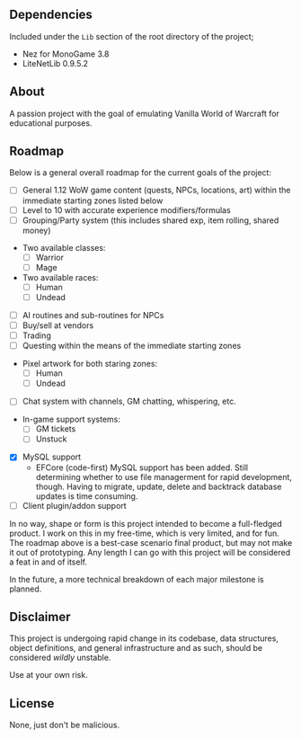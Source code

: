## Dependencies
Included under the `Lib` section of the root directory of the project;
- Nez for MonoGame 3.8
- LiteNetLib 0.9.5.2

## About
A passion project with the goal of emulating Vanilla World of Warcraft for educational purposes.

## Roadmap
Below is a general overall roadmap for the current goals of the project:

- [ ] General 1.12 WoW game content (quests, NPCs, locations, art) within the immediate starting zones listed below
- [ ] Level to 10 with accurate experience modifiers/formulas
- [ ] Grouping/Party system (this includes shared exp, item rolling, shared money)
- Two available classes:
	- [ ] Warrior
	- [ ] Mage
- Two available races:
	- [ ] Human
	- [ ] Undead
- [ ] AI routines and sub-routines for NPCs
- [ ] Buy/sell at vendors
- [ ] Trading
- [ ] Questing within the means of the immediate starting zones
- Pixel artwork for both staring zones:
	- [ ] Human
	- [ ] Undead
- [ ] Chat system with channels, GM chatting, whispering, etc.
- In-game support systems:
	- [ ] GM tickets
	- [ ] Unstuck
- [x] MySQL support
	- EFCore (code-first) MySQL support has been added. Still determining whether to use file managerment for rapid development, though. 
	Having to migrate, update, delete and backtrack database updates is time consuming.
- [ ] Client plugin/addon support

In no way, shape or form is this project intended to become a full-fledged product. I work on this in my free-time, which is very limited, and for fun. 
The roadmap above is a best-case scenario final product, but may not make it out of prototyping. Any length I can go with this project will be considered a feat in and of itself.

In the future, a more technical breakdown of each major milestone is planned.

## Disclaimer
This project is undergoing rapid change in its codebase, data structures, object definitions, and general infrastructure and as such, should be considered *wildly* unstable.

Use at your own risk.

## License
None, just don't be malicious.